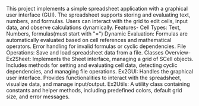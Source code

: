 This project implements a simple spreadsheet application with a graphical user interface (GUI).
The spreadsheet supports storing and evaluating text, numbers, and formulas. Users can interact with the grid to edit cells, input data, and observe calculations dynamically.
Features- 
Cell Types: Text, Numbers, formulas(must start with "=")
Dynamic Evaluation: Formulas are automatically evaluated based on cell references and mathematical operators. Error handling for invalid formulas or cyclic dependencies.
File Operations: Save and load spreadsheet data from a file.
Classes Overview-
Ex2Sheet: Implements the Sheet interface, managing a grid of SCell objects. Includes methods for setting and evaluating cell data, detecting cyclic dependencies, and managing file operations.
Ex2GUI: Handles the graphical user interface. Provides functionalities to interact with the spreadsheet, visualize data, and manage input/output.
Ex2Utils: A utility class containing constants and helper methods, including predefined colors, default grid size, and error messages.

